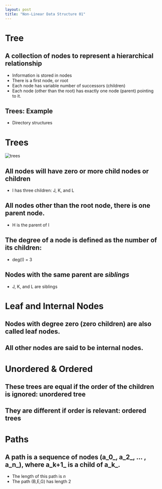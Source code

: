 ```yaml
---
layout: post
title: "Non-Linear Data Structure 01"
---
```

# Tree
## A collection of nodes to represent a hierarchical relationship
- Information is stored in nodes
- There is a first node, or root
- Each node has variable number of successors (children)
- Each node (other than the root) has exactly one node (parent) pointing to it.
## Trees: Example
- Directory structures
# Trees
![trees](tree.png)
## All nodes will have zero or more child nodes or children
- I has three children: J, K, and L
## All nodes other than the root node, there is one parent node.
- H is the parent of I
## The degree of a node is defined as the number of its children:
- deg(I) = 3
## Nodes with the same parent are _siblings_
- J, K, and L are siblings
# Leaf and Internal Nodes
## Nodes with degree zero (zero children) are also called leaf nodes.
## All other nodes are said to be internal nodes.
# Unordered & Ordered
## These trees are equal if the order of the children is ignored: unordered tree
## They are different if order is relevant: ordered trees
# Paths
## A path is a sequence of nodes (a_0_, a_2_, ... , a_n_), where a_k+1_ is a child of a_k_.
- The length of this path is _n_
- The path (B,E,G) has length 2
